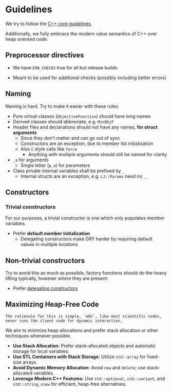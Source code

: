 # Guidelines

We try to follow the [C++ core
guidelines](https://isocpp.github.io/CppCoreGuidelines/CppCoreGuidelines).

Additionally, we fully embrace the modern value semantics of C++ over heap
oriented code.

## Preprocessor directives

- We have `EON_CHECKS` true for all but release builds
 + Meant to be used for additional checks (possibly including better errors)

## Naming

Naming is hard. Try to make it easier with these rules:

- Pure virtual classes (`ObjectiveFunction`) should have long names
- Derived classes should abbreviate, e.g. `MinObjF`
- Header files and declarations should not have any names, **for struct arguments**
  + Since they don't matter and can go out of sync
  + Constructors are an exception, due to member list initialization
  + Also `C` style calls like `force`
    + Anything with multiple arguments should still be named for clarity
- `_a` for arguments
  - Single letter (`p_a`) for parameters
- Class private internal variables shall be prefixed by `_`
  + Internal structs are an exception, e.g. `LJ::Params` need no `__`

## Constructors

### Trivial constructors

For our purposes, a trivial constructor is one which only populates member
variables.

- Prefer **default member initialization**
  - Delegating constructors make DRY harder by requiring default values in
    multiple locations

## Non-trivial constructors

Try to avoid this as much as possible, factory functions should do the heavy
lifting typically, however where they are present:

- Prefer [delegating constructors](https://learn.microsoft.com/en-us/cpp/cpp/delegating-constructors?view=msvc-170)

## Maximizing Heap-Free Code

```{note}
The rationale for this is simple, `eOn`, like most scientific codes, never runs the client code for dynamic interaction.
```

We aim to minimize heap allocations and prefer stack allocation or other
techniques whenever possible.

- **Use Stack Allocation**: Prefer stack-allocated objects and automatic storage
  for local variables.
- **Use STL Containers with Stack Storage**: Utilize `std::array` for fixed-size
  arrays.
- **Avoid Dynamic Memory Allocation**: Avoid `new` and `delete`; use
  stack-allocated variables.
- **Leverage Modern C++ Features**: Use `std::optional`, `std::variant`, and
  `std::string_view` for efficient, heap-free alternatives.
